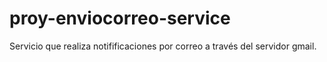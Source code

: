 # proy-enviocorreo-service
Servicio que realiza notifificaciones por correo a través del servidor gmail.
